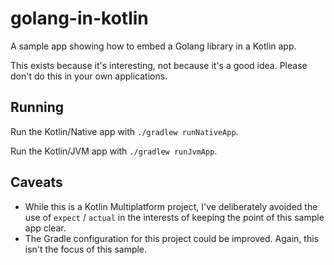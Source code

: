 # golang-in-kotlin

A sample app showing how to embed a Golang library in a Kotlin app.

This exists because it's interesting, not because it's a good idea. Please don't do this in your own applications.

## Running

Run the Kotlin/Native app with `./gradlew runNativeApp`.

Run the Kotlin/JVM app with `./gradlew runJvmApp`.

## Caveats

* While this is a Kotlin Multiplatform project, I've deliberately avoided the use of `expect` / `actual` in the interests of keeping the point
  of this sample app clear.
* The Gradle configuration for this project could be improved. Again, this isn't the focus of this sample.
